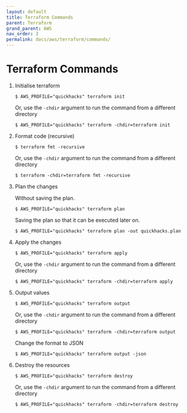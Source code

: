```yaml
---
layout: default
title: Terraform Commands
parent: Terraform
grand_parent: AWS
nav_order: 3
permalink: docs/aws/terraform/commands/
---
```


# Terraform Commands

1. Initialise terraform

   ```console
   $ AWS_PROFILE="quickhacks" terraform init
   ```

   Or, use the `-chdir` argument to run the command from a different directory

   ```console
   $ AWS_PROFILE="quickhacks" terraform -chdir=terraform init
   ```

1. Format code (recursive)

   ```console
   $ terraform fmt -recursive
   ```

   Or, use the `-chdir` argument to run the command from a different directory

   ```console
   $ terraform -chdir=terraform fmt -recursive
   ```

1. Plan the changes

   Without saving the plan.

   ```console
   $ AWS_PROFILE="quickhacks" terraform plan
   ```

   Saving the plan so that it can be executed later on.

   ```console
   $ AWS_PROFILE="quickhacks" terraform plan -out quickhacks.plan
   ```

1. Apply the changes

   ```console
   $ AWS_PROFILE="quickhacks" terraform apply
   ```

   Or, use the `-chdir` argument to run the command from a different directory

   ```console
   $ AWS_PROFILE="quickhacks" terraform -chdir=terraform apply
   ```

1. Output values

   ```console
   $ AWS_PROFILE="quickhacks" terraform output
   ```

   Or, use the `-chdir` argument to run the command from a different directory

   ```console
   $ AWS_PROFILE="quickhacks" terraform -chdir=terraform output
   ```

   Change the format to JSON

   ```console
   $ AWS_PROFILE="quickhacks" terraform output -json
   ```

1. Destroy the resources

   ```console
   $ AWS_PROFILE="quickhacks" terraform destroy
   ```

   Or, use the `-chdir` argument to run the command from a different directory

   ```console
   $ AWS_PROFILE="quickhacks" terraform -chdir=terraform destroy
   ```
